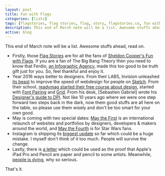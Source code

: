 ```yaml
---
layout: post
title: Fun with Flags
categories: [lists]
tags: [flagstories, flag stories, flag, story, flagstories.co, fun with flags, the big bang theory, sheldon cooper, craft by invision labs, sketch app, readymag, font pairing, grid, dpi, sebastien gabriel, may1sreboot, may 4, star wars day, instagram, apple, ipad pro, apple pencil]
description: This end of March note will be a list. Awesome stuffs ahead, read on.
active: blog
---
```



This end of March note will be a list. Awesome stuffs ahead, read on.
<!--more-->

* Firstly, those [Flag Stories](http://flagstories.co/) are for all the fans of [Sheldon Cooper's Fun with Flags](http://bigbangtheory.wikia.com/wiki/Sheldon_Cooper_Presents:_Fun_with_Flags). If you are a fan of The Big Bang Theory then you need to know that Ferdio, [an Infographic Agency](http://www.ferdio.com/), made this too good to be truth gift just for you. So, feel thankful and enjoy it.
* Year 2016 ways better to designers. From their LABS, Invision unleashed [its beast](https://www.invisionapp.com/craft) to improve the speed of webdesign for people on [Sketch](http://www.sketchapp.com/). From their school, [readymag started their free course about design](http://school.readymag.com/), started with [Font Pairing](http://school.readymag.com/fonts/) and [Grid](http://school.readymag.com/grid/). From his desk, [Sebastien Gabriel] wrote his [Designer's guide to DPI](http://sebastien-gabriel.com/designers-guide-to-dpi/). Not like 10 years ago where we were one step forward two steps back in the dark, now them good stuffs are all here on the table, so please use them wisely and don't be too smart for your own good.
* May is coming with two special dates: [May the First](http://www.may1reboot.com/) is an international relaunch of websites and portfolios by designers, developers & makers around the world, and [May the Fourth](https://en.wikipedia.org/wiki/Star_Wars_Day) is for Star Wars fans.
* Instagram is shipping its [biggest update](http://www.theverge.com/2016/3/15/11241184/instagram-new-feed-sort-algorithm) so far which could be a huge mistake. I myself don't think of it too much. People will survive the change.
* Lastly, there is [a letter](https://medium.com/life-tips/dear-tim-cook-abc3fbffba1b#.m1jjkeu83) which could be used as the proof that Apple's iPad Pro and Pencil are paper and pencil to some artists. Meanwhile, [people is dying](http://lifeistooshortformeetings.com/), why so serious.

That's it.
